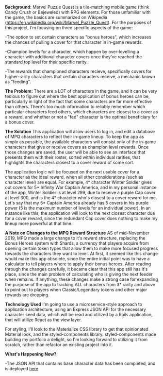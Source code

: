 **Background:** Marvel Puzzle Quest is a tile-matching mobile game (think Candy Crush or Bejeweled) with RPG elements. For those unfamiliar with the game, the basics are summarized on Wikipedia (https://en.wikipedia.org/wiki/Marvel_Puzzle_Quest). For the purposes of this project, I'm focusing on three specific aspects of the game:

-The option to set certain characters as "bonus heroes", which increases the chances of pulling a cover for that character in in-game rewards.

-Champion levels for a character, which happen by over-levelling a character with additional character covers once they've reached the standard top level for their specific rarity.

-The rewards that championed characters recieve, specifically covers for higher-rarity characters that certain characters receive, a mechanic known as "feeding".

**The Problem:** There are a LOT of characters in the game, and it can be very tedious to figure out where the best application of bonus heroes can be, particularly in light of the fact that some characters are far more effective than others. There's too much information to reliably remember which particular characters feed others, which characters are closest to a cover as a reward, and whether or not a "fed" character is the optimal beneficiary for a bonus cover.

**The Solution** This application will allow users to log in, and edit a database of MPQ characters to reflect their in-game lineup. To keep the app as simple as possible, the available characters will consist only of the in-game characters that give or receive covers as champion level rewards. Once those changes are saved, the user will be able to see an interface that presents them with their roster, sorted within individual rarities, that highlights the characters closest to a cover reward of some sort.

The application logic will be focused on the next usable cover for a character as the ideal reward, when all other considerations (such as character level) are equal. For example, 4* character Winter Soldier gives out covers for 5* Infinity War Captain America, and in my personal instance of the app, Winter Soldier is at level 299, due to receive a purple Cap cover at level 300, and is the 4* character who's closest to a cover reward for me. Let's say that my 5* Captain America already has 5 covers in his purple power (5 is the maximum number of levels for an individual power). In an instance like this, the application will look to the next closest character due for a cover reward, since the redundant Cap cover does nothing to make my lineup more powerful at that time.

**A Note on Changes to the MPQ Reward Structure** AS of mid-November 2019, MPQ made a large change to it's reward structure, replacing the Bonus Heroes system with Shards, a currency that players acquire from opening certain token types that allow them to make more focused progress towards the characters they want to level. At first, it seemed like this change would make this app obsolete, since the entire initial point was to have a calculator to tell players where to apply their bonus heroes. After reading through the changes carefully, it became clear that this app still has it's place, since the main problem of calculating who is giving the next feeder when remains. If anything, these changes make a strong case for expanding the purpose of the app to tracking ALL characters from 3* rarity and above to point out to players when Classic/Legendary tokens and other major rewards are dropping.

**Technology Used** I'm going to use a microservice-style approach to application architecture, using an Express JSON API for
the necessary character seed data, which will be read and utilized by a Rails application, that will utilize React as the view layer.

For styling, I'll look to the Materialize CSS library to get that opinionated Material look, and the styled-components library. styled-components made building my portfolio a delight, so I'm looking forward to utilizing it from scratch, rather than refactor an existing project into it.

**What's Happening Now?**

-The JSON API that contains base character data has been completed, and is deployed [here](https://thawing-tor-15752.herokuapp.com/?pretty)
